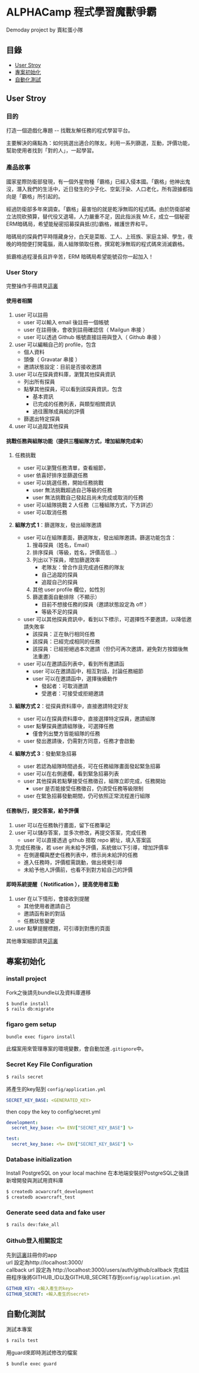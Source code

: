 # ALPHACamp 程式學習魔獸爭霸
Demoday project by 賣紅蛋小隊

## 目錄
 * [User Stroy](#user-stroy)
 * [專案初始化](#專案初始化)
 * [自動化測試](#自動化測試)


## User Stroy

### 目的

打造一個遊戲化專題 -- 找戰友解任務的程式學習平台。

主要解決的痛點為：如何挑選出適合的隊友。利用一系列篩選，互動，評價功能，幫助使用者找到「對的人」，一起學習。

### 產品故事

國家星際防衛部發現，有一個外星物種「霸格」已經入侵本國。「霸格」他神出鬼沒，潛入我們的生活中，近日發生的少子化、空氣汙染、人口老化，所有證據都指向是「霸格」所引起的。

經過防衛部多年來調查。「霸格」最害怕的就是乾淨無瑕的程式碼。由於防衛部被立法院砍預算，替代役又退場，人力嚴重不足，因此指派我 Mr.E，成立一個秘密ERM暗碼局，希望能秘密招募探員抵(抗)霸格，維護世界和平。

暗碼局的探員們平時隱藏身分，白天是菜販、工人、上班族、家庭主婦、學生，夜晚的時間便打開電腦，兩人組隊領取任務，撰寫乾淨無瑕的程式碼來消滅霸格。

抵霸格過程漫長且許辛苦，ERM 暗碼局希望能號召你一起加入！

### User Story

完整操作手冊請見[這裏](erm_manual.md)

#### 使用者相關

1. user 可以註冊
    * user 可以輸入 email 後註冊一個帳號
    * user 在註冊後，會收到註冊確認信（ Mailgun 串接 ）
    * user 可以透過 Github 帳號直接註冊與登入（ Github 串接 ）
2. user 可以編輯自己的 profile，包含
    * 個人資料
    * 頭像（ Gravatar 串接 ）
    * 邀請狀態設定：目前是否接收邀請
3. user 可以在探員資料庫，瀏覽其他探員資訊
    * 列出所有探員
    * 點擊其他探員，可以看到該探員資訊，包含
        * 基本資訊
        * 已完成的任務列表，與類型相關資訊
        * 過往團隊成員給的評價
    * 篩選出特定探員
4. user 可以追蹤其他探員

#### 挑戰任務與組隊功能（提供三種組隊方式，增加組隊完成率）

1. 任務挑戰
    * user 可以瀏覽任務清單，查看細節，
    * user 依喜好排序並篩選任務
    * user 可以挑選任務，開始任務挑戰
        * user 無法挑戰超過自己等級的任務
        * user 無法挑戰自己發起且尚未完成或取消的任務
    * user 可以組隊挑戰 2 人任務（三種組隊方式，下方詳述）
    * user 可以取消任務

2. **組隊方式 1**：篩選隊友，發出組隊邀請
    * user 可以在組隊畫面，篩選隊友，發出組隊邀請。篩選功能包含：
        1. 搜尋探員（姓名，Email）
        2. 排序探員（等級，姓名，評價高低...）
        3. 列出以下探員，增加篩選效率
            * 老隊友：曾合作且完成過任務的隊友
            * 自己追蹤的探員
            * 追蹤自己的探員
        4. 其他 user profile 欄位，如性別
        5. 篩選畫面自動排除（不顯示）
            * 目前不想接任務的探員（邀請狀態設定為 off ）
            * 等級不足的探員
    * user 可以其他探員資訊中，看到以下標示，可選擇性不要邀請，以降低邀請失敗率
        * 該探員：正在執行相同任務
        * 該探員：已經完成相同的任務
        * 該探員：已經拒絕過本次邀請（但仍可再次邀請，避免對方按錯後無法重邀）
    * user 可以在邀請函列表中，看到所有邀請函
        * user 可以在邀請函中，相互對話，討論任務細節
        * user 可以在邀請函中，選擇後續動作
            * 發起者：可取消邀請
            * 受邀者：可接受或拒絕邀請

3. **組隊方式 2**：從探員資料庫中，直接邀請特定好友
    * user 可以在探員資料庫中，直接選擇特定探員，邀請組隊
    * user 點擊探員邀請組隊後，可選擇任務
        * 僅會列出雙方皆能組隊的任務
    * user 發出邀請後，仍需對方同意，任務才會啟動

4. **組隊方式 3**：發動緊急招募
    * user 若認為組隊時間過長，可在任務組隊畫面發起緊急招募
    * user 可以在右側邊欄，看到緊急招募列表
    * user 其他探員若點擊接受任務徵召，組隊立即完成，任務開始
        * user 是否能接受任務徵召，仍須受任務等級限制  
    * user 在緊急招募發動期間，仍可依照正常流程進行組隊

#### 任務執行，提交答案，給予評價

1. user 可以在任務執行畫面，留下任務筆記
2. user 可以儲存答案，並多次修改，再提交答案，完成任務
    * user 可以直接透過 github 撈取 repo 網址，填入答案區
3. 完成任務後，若 user 尚未給予評價，系統做以下引導，增加評價率
    * 在側邊欄與歷史任務列表中，標示尚未給評的任務
    * 進入任務時，評價框需跳動，做出視覺引導
    * 未給予他人評價前，也看不到對方給自己的評價

#### 即時系統提醒（ Notification ），提高使用者互動

1. user 在以下情形，會接收到提醒
    * 其他使用者邀請自己
    * 邀請函有新的對話
    * 任務狀態變更
2. user 點擊提醒標題，可引導到對應的頁面


其他專案細節請見[這裏](erm_manual.md)


## 專案初始化

### install project
Fork之後請先bundle以及資料庫遷移  
```bash
$ bundle install
$ rails db:migrate
```

### figaro gem setup
```bash
bundle exec figaro install
```
此檔案用來管理專案的環境變數，會自動加進`.gitignore`中。

### Secret Key File Configuration
```bash
$ rails secret
```

將產生的key貼到 `config/application.yml`
```yml
SECRET_KEY_BASE: <GENERATED_KEY>
```
then copy the key to config/secret.yml
```yml
development:
  secret_key_base: <%= ENV["SECRET_KEY_BASE"] %>

test:
  secret_key_base: <%= ENV["SECRET_KEY_BASE"] %>
```

### Database initialization
Install PostgreSQL on your local machine
在本地端安裝好PostgreSQL之後請新增開發與測試用資料庫
```bash
$ createdb acwarcraft_development
$ createdb acwarcraft_test
```

### Generate seed data and fake user
```
$ rails dev:fake_all
```

### Github登入相關設定
先到[這裏](https://github.com/settings/applications/new)註冊你的app  
url 設定為http://localhost:3000/   
callback url 設定為 http://localhost:3000/users/auth/github/callback
完成註冊程序後將GITHUB_ID以及GITHUB_SECRET存到`config/application.yml`
```yml
GITHUB_KEY: <輸入產生的key>
GITHUB_SECRET: <輸入產生的secret>
```

## 自動化測試  
測試本專案  
```bash
$ rails test
```

用guard來即時測試修改的檔案  
```bash
$ bundle exec guard
```

